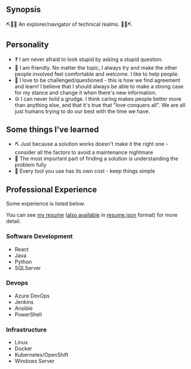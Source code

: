 ## Synopsis
⛏️🧑‍💻️ An explorer/navigator of technical realms. 🧑‍💻️⛏️

## Personality
- ❓ I am never afraid to look stupid by asking a stupid question.
- 🍻 I am friendly.  No matter the topic, I always try and make the other people involved feel comfortable and welcome.  I like to help people.
- 🚊 I love to be challenged/questioned - this is how we find agreement and learn!  I believe that I should always be able to make a strong case for my stance and change it when there's new information.
- ☮️ I can never hold a grudge.  I think caring makes people better more than anything else, and that it's true that "love conquers all".  We are all just humans trying to do our best with the time we have.

## Some things I've learned
- ⛏️ Just because a solution works doesn't make it the right one - consider all the factors to avoid a maintenance nightmare
- 📓 The most important part of finding a solution is understanding the problem fully
- 🙂 Every tool you use has its own cost - keep things simple

## Professional Experience
Some experience is listed below.

You can see [my resume](https://registry.jsonresume.org/snydergd?theme=kendall) ([also available](https://gist.github.com/snydergd/3f63420131ffc0b89f60b795ac616132) in [resume.json](https://jsonresume.org/) format) for more detail.

### Software Development
- React
- Java
- Python
- SQLServer

### Devops
- Azure DevOps
- Jenkins
- Ansible
- PowerShell

### Infrastructure
- Linux
- Docker
- Kubernetes/OpenShift
- Windows Server

<!--
**snydergd/snydergd** is a ✨ _special_ ✨ repository because its `README.md` (this file) appears on your GitHub profile.

Here are some ideas to get you started:

- 🔭 I’m currently working on ...
- 🌱 I’m currently learning ...
- 👯 I’m looking to collaborate on ...
- 🤔 I’m looking for help with ...
- 💬 Ask me about ...
- 📫 How to reach me: ...
- 😄 Pronouns: ...
- ⚡ Fun fact: ...
-->
